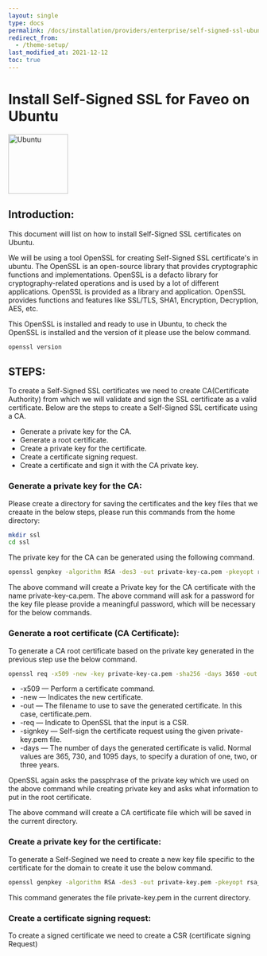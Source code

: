 ```yaml
---
layout: single
type: docs
permalink: /docs/installation/providers/enterprise/self-signed-ssl-ubuntu/
redirect_from:
  - /theme-setup/
last_modified_at: 2021-12-12
toc: true
---
```


# <strong>Install Self-Signed SSL for Faveo on Ubuntu</strong>  <!-- omit in toc -->

<img alt="Ubuntu" src="https://upload.wikimedia.org/wikipedia/commons/thumb/a/ab/Logo-ubuntu_cof-orange-hex.svg/120px-Logo-ubuntu_cof-orange-hex.svg.png" width="120" height="120" />


## <strong>Introduction:</strong>

This document will list on how to install Self-Signed SSL certificates on Ubuntu.

We will be using a tool OpenSSL for creating Self-Signed SSL certificate's in ubuntu.
The OpenSSL is an open-source library that provides cryptographic functions and implementations. OpenSSL is a defacto library for cryptography-related operations and is used by a lot of different applications. OpenSSL is provided as a library and application. OpenSSL provides functions and features like SSL/TLS, SHA1, Encryption, Decryption, AES, etc.

This OpenSSL is installed and ready to use in Ubuntu, to check the OpenSSL is installed and the version of it please use the below command.
```sh
openssl version
```

## <strong>STEPS:</strong>

To create a Self-Signed SSL certificates we need to create CA(Certificate Authority) from which we will validate and sign the SSL certificate as a valid certificate.
Below are the steps to create a Self-Signed SSL certificate using a CA.

- Generate a private key for the CA.
- Generate a root certificate.
- Create a private key for the certificate.
- Create a certificate signing request.
- Create a certificate and sign it with the CA private key.

### <strong>Generate a private key for the CA:</strong>

Please create a directory for saving the certificates and the key files that we creaate in the below steps, please run this commands from the home directory:
```sh
mkdir ssl
cd ssl
```

The private key for the CA can be generated using the following command.

```sh
openssl genpkey -algorithm RSA -des3 -out private-key-ca.pem -pkeyopt rsa_keygen_bits:4096
```
The above command will create a Private key for the CA certificate with the name private-key-ca.pem. The above command will ask for a password for the key file please provide a meaningful password, which will be necessary for the below commands. 

### <strong>Generate a root certificate (CA Certificate):</strong>

To generate a CA root certificate based on the private key generated in the previous step use the below command.

```sh
openssl req -x509 -new -key private-key-ca.pem -sha256 -days 3650 -out ca-certificate.pem
```
- -x509 — Perform a certificate command.
- -new — Indicates the new certificate.
- -out — The filename to use to save the generated certificate. In this case, certificate.pem.
- -req — Indicate to OpenSSL that the input is a CSR.
- -signkey — Self-sign the certificate request using the given private-key.pem file.
- -days — The number of days the generated certificate is valid. Normal values are 365, 730, and 1095 days, to specify a duration of one, two, or three years.

OpenSSL again asks the passphrase of the private key which we used on the above command while creating private key and asks what information to put in the root certificate.

The above command will create a CA certificate file which will be saved in the current directory.

### <strong>Create a private key for the certificate:</strong>

To generate a Self-Segined we need to create a new key file specific to the certificate for the domain to create it use the below command.

```sh
openssl genpkey -algorithm RSA -des3 -out private-key.pem -pkeyopt rsa_keygen_bits:4096
```
This command generates the file private-key.pem in the current directory.

### <strong>Create a certificate signing request:</strong>

To create a signed certificate we need to create a CSR (certificate signing Request) 